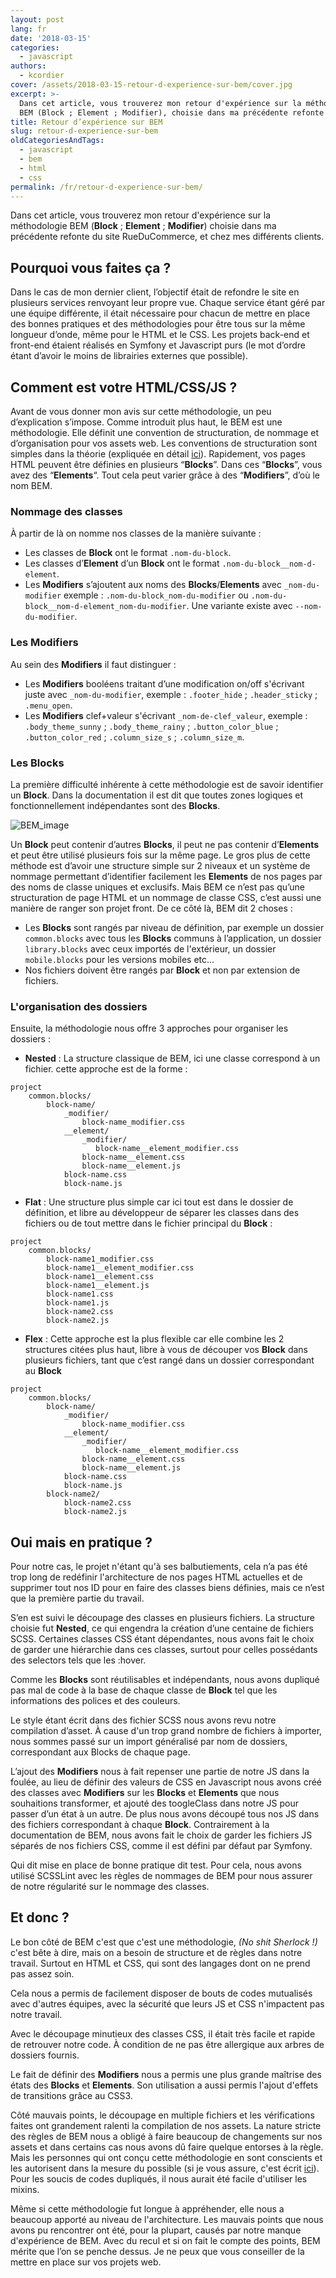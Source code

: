 ```yaml
---
layout: post
lang: fr
date: '2018-03-15'
categories:
  - javascript
authors:
  - kcordier
cover: /assets/2018-03-15-retour-d-experience-sur-bem/cover.jpg
excerpt: >-
  Dans cet article, vous trouverez mon retour d'expérience sur la méthodologie
  BEM (Block ; Element ; Modifier), choisie dans ma précédente refonte du...
title: Retour d’expérience sur BEM
slug: retour-d-experience-sur-bem
oldCategoriesAndTags:
  - javascript
  - bem
  - html
  - css
permalink: /fr/retour-d-experience-sur-bem/
---
```


Dans cet article, vous trouverez mon retour d'expérience sur la méthodologie BEM (**Block** ; **Element** ; **Modifier**) choisie dans ma précédente refonte du site RueDuCommerce, et chez mes différents clients.

## Pourquoi vous faites ça ?

Dans le cas de mon dernier client, l’objectif était de refondre le site en plusieurs services renvoyant leur propre vue. Chaque service étant géré par une équipe différente, il était nécessaire pour chacun de mettre en place des bonnes pratiques et des méthodologies pour être tous sur la même longueur d’onde, même pour le HTML et le CSS. Les projets back-end et front-end étaient réalisés en Symfony et Javascript purs (le mot d’ordre étant d’avoir le moins de librairies externes que possible).

## Comment est votre HTML/CSS/JS ?

Avant de vous donner mon avis sur cette méthodologie, un peu d’explication s’impose. Comme introduit plus haut, le BEM est une méthodologie. Elle définit une convention de structuration, de nommage et d’organisation pour vos assets web. Les conventions de structuration sont simples dans la théorie (expliquée en détail [ici](https://en.bem.info)). Rapidement, vos pages HTML peuvent être définies en plusieurs “**Blocks**”. Dans ces “**Blocks**”, vous avez des “**Elements**“. Tout cela peut varier grâce à des “**Modifiers**”, d’où le nom BEM.

### Nommage des classes

À partir de là on nomme nos classes de la manière suivante :

 - Les classes de **Block** ont le format `.nom-du-block`.
 - Les classes d’**Element** d’un **Block** ont le format `.nom-du-block__nom-d-element`.
 - Les **Modifiers** s’ajoutent aux noms des **Blocks**/**Elements** avec `_nom-du-modifier` exemple : `.nom-du-block_nom-du-modifier` ou `.nom-du-block__nom-d-element_nom-du-modifier`.
Une variante existe avec `--nom-du-modifier`.

### Les **Modifiers**

Au sein des **Modifiers** il faut distinguer :
 - Les **Modifiers** booléens traitant d’une modification on/off s'écrivant juste avec `_nom-du-modifier`, exemple : `.footer_hide` ; `.header_sticky` ; `.menu_open`.
- Les **Modifiers** clef+valeur s'écrivant `_nom-de-clef_valeur`, exemple : `.body_theme_sunny` ; `.body_theme_rainy` ; `.button_color_blue` ; `.button_color_red` ; `.column_size_s` ; `.column_size_m`.

### Les **Blocks**

La première difficulté inhérente à cette méthodologie est de savoir identifier un **Block**. Dans la documentation il est dit que toutes zones logiques et fonctionnellement indépendantes sont des **Blocks**.

![BEM_image]({{site.baseurl}}/assets/2018-03-15-retour-d-experience-sur-bem/bem_image.png)

Un **Block** peut contenir d’autres **Blocks**, il peut ne pas contenir d’**Elements** et peut être utilisé plusieurs fois sur la même page.
Le gros plus de cette méthode est d’avoir une structure simple sur 2 niveaux et un système de nommage permettant d’identifier facilement les **Elements** de nos pages par des noms de classe uniques et exclusifs.
Mais BEM ce n’est pas qu’une structuration de page HTML et un nommage de classe CSS, c’est aussi une manière de ranger son projet front.
De ce côté là, BEM dit 2 choses :
 - Les **Blocks** sont rangés par niveau de définition, par exemple un dossier `common.blocks` avec tous les **Blocks** communs à l’application, un dossier `library.blocks` avec ceux importés de l'extérieur, un dossier `mobile.blocks` pour les versions mobiles etc...
 - Nos fichiers doivent être rangés par **Block** et non par extension de fichiers.

### L'organisation des dossiers

Ensuite, la méthodologie nous offre 3 approches pour organiser les dossiers :
 - **Nested** : La structure classique de BEM, ici une classe correspond à un fichier. cette approche est de la forme :
```
project
    common.blocks/
        block-name/
            _modifier/
                block-name_modifier.css
            __element/
                _modifier/
                   block-name__element_modifier.css
                block-name__element.css
                block-name__element.js
            block-name.css
            block-name.js
```
 - **Flat** : Une structure plus simple car ici tout est dans le dossier de définition, et libre au développeur de séparer les classes dans des fichiers ou de tout mettre dans le fichier principal du **Block** :
```
project
    common.blocks/
        block-name1_modifier.css
        block-name1__element_modifier.css
        block-name1__element.css
        block-name1__element.js
        block-name1.css
        block-name1.js
        block-name2.css
        block-name2.js
```
 - **Flex** : Cette approche est la plus flexible car elle combine les 2 structures citées plus haut, libre à vous de découper vos **Block** dans plusieurs fichiers, tant que c’est rangé dans un dossier correspondant au **Block**
```
project
    common.blocks/
        block-name/
            _modifier/
                block-name_modifier.css
            __element/
                _modifier/
                   block-name__element_modifier.css
                block-name__element.css
                block-name__element.js
            block-name.css
            block-name.js
        block-name2/
            block-name2.css
            block-name2.js
```

## Oui mais en pratique ?

Pour notre cas, le projet n'étant qu'à ses balbutiements, cela n’a pas été trop long de redéfinir l'architecture de nos pages HTML actuelles et de supprimer tout nos ID pour en faire des classes biens définies, mais ce n’est que la première partie du travail.

S’en est suivi le découpage des classes en plusieurs fichiers. La structure choisie fut **Nested**, ce qui engendra la création d’une centaine de fichiers SCSS. Certaines classes CSS étant dépendantes, nous avons fait le choix de garder une hiérarchie dans ces classes, surtout pour celles possédants des selectors tels que les :hover.

Comme les **Blocks** sont réutilisables et indépendants, nous avons dupliqué pas mal de code à la base de chaque classe de **Block** tel que les informations des polices et des couleurs.

Le style étant écrit dans des fichier SCSS nous avons revu notre compilation d’asset. À cause d'un trop grand nombre de fichiers à importer, nous sommes passé sur un import généralisé par nom de dossiers, correspondant aux Blocks de chaque page.

L’ajout des **Modifiers** nous à fait repenser une partie de notre JS dans la foulée, au lieu de définir des valeurs de CSS en Javascript nous avons créé des classes avec **Modifiers** sur les **Blocks** et **Elements** que nous souhaitions transformer, et ajouté des toogleClass dans notre JS pour passer d’un état à un autre. De plus nous avons découpé tous nos JS dans des fichiers correspondant à chaque **Block**. Contrairement à la documentation de BEM, nous avons fait le choix de garder les fichiers JS séparés de nos fichiers CSS, comme il est défini par défaut par Symfony.

Qui dit mise en place de bonne pratique dit test. Pour cela, nous avons utilisé SCSSLint avec les règles de nommages de BEM pour nous assurer de notre régularité sur le nommage des classes.

## Et donc ?

Le bon côté de BEM c'est que c'est une méthodologie, *(No shit Sherlock !)* c'est bête à dire, mais on a besoin de structure et de règles dans notre travail. Surtout en HTML et CSS, qui sont des langages dont on ne prend pas assez soin.

Cela nous a permis de facilement disposer de bouts de codes mutualisés avec d'autres équipes, avec la sécurité que leurs JS et CSS n'impactent pas notre travail.

Avec le découpage minutieux des classes CSS, il était très facile et rapide de retrouver notre code. À condition de ne pas être allergique aux arbres de dossiers fournis.

Le fait de définir des **Modifiers** nous a permis une plus grande maîtrise des états des **Blocks** et **Elements**. Son utilisation a aussi permis l'ajout d'effets de transitions grâce au CSS3.

Côté mauvais points, le découpage en multiple fichiers et les vérifications faites ont grandement ralenti la compilation de nos assets. La nature stricte des règles de BEM nous a obligé à faire beaucoup de changements sur nos assets et dans certains cas nous avons dû faire quelque entorses à la règle. Mais les personnes qui ont conçu cette méthodologie en sont conscients et les autorisent dans la mesure du possible (si je vous assure, c'est écrit [ici](https://en.bem.info/methodology/css/#nested-selectors)). Pour les soucis de codes dupliqués, il nous aurait été facile d'utiliser les mixins.

Même si cette méthodologie fut longue à appréhender, elle nous a beaucoup apporté au niveau de l'architecture. Les mauvais points que nous avons pu rencontrer ont été, pour la plupart, causés par notre manque d'expérience de BEM. Avec du recul et si on fait le compte des points, BEM mérite que l’on se penche dessus. Je ne peux que vous conseiller de la mettre en place sur vos projets web.
